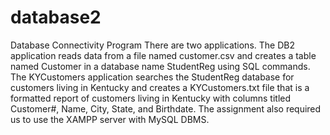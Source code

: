 # database2
Database Connectivity Program
There are two applications. The DB2 application reads data from a file named customer.csv and creates a table named Customer in a database name StudentReg using SQL commands. The KYCustomers application searches the StudentReg database for customers living in Kentucky and creates a KYCustomers.txt file that is a formatted report of customers living in Kentucky with columns titled Customer#, Name, City, State, and Birthdate. The assignment also required us to use the XAMPP server with MySQL DBMS.
